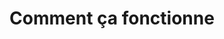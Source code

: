 ---
title : "Comment ça fonctionne"
description : "this is meta description"
layout : "how-it-works"
draft : false

# work_process
work_process:
  enable: true
  title: "Comment Saasis fonctionne-t-il vraiment ?"
  subtitle: "Work Process"
  content: "Lorem ipsum dolor amet, consectetur adipwrgv wiscin Diam ut id nisl  rhoncus, imperet coquat ornsda"

  tablist:
  - title: "Pour les utilisateurs réguliers"
    tablist_item:
    - subtitle: "Why customer retention is the ultimate Of growth"
      description: "Lorem ipsum dolor, consetur lectus vehicula eget ante. Neque non tristique tincidunt quam commodo"
      image: "images/work-process/01.webp"

    - subtitle: "Accross All Your Mobile App And Web Applications"
      description: "Lorem ipsum dolor, consetur lectus vehicula eget ante. Neque non tristique tincidunt quam commodo"
      image: "images/work-process/02.webp"

    - subtitle: "How to Be  build the ultimate tech stack for growth"
      description: "Lorem ipsum dolor, consetur lectus vehicula eget ante. Neque non tristique tincidunt quam commodo"
      image: "images/work-process/03.webp"

    - subtitle: "Accross All Your Mobile App And Web Applications"
      description: "Lorem ipsum dolor, consetur lectus vehicula eget ante. Neque non tristique tincidunt quam commodo"
      image: "images/work-process/02.webp"

  - title: "For Basic Users"
    tablist_item:
    - subtitle: "Accross All Your Mobile App And Web Applications"
      description: "Lorem ipsum dolor, consetur lectus vehicula eget ante. Neque non tristique tincidunt quam commodo"
      image: "images/work-process/02.webp"

    - subtitle: "Why customer retention is the ultimate Of growth"
      description: "Lorem ipsum dolor, consetur lectus vehicula eget ante. Neque non tristique tincidunt quam commodo"
      image: "images/work-process/01.webp"

    - subtitle: "How to Be  build the ultimate tech stack for growth"
      description: "Lorem ipsum dolor, consetur lectus vehicula eget ante. Neque non tristique tincidunt quam commodo"
      image: "images/work-process/03.webp"

  - title: "For Heavy Users"
    tablist_item:
    - subtitle: "How to Be  build the ultimate tech stack for growth"
      description: "Lorem ipsum dolor, consetur lectus vehicula eget ante. Neque non tristique tincidunt quam commodo"
      image: "images/work-process/03.webp"

    - subtitle: "Why customer retention is the ultimate Of growth"
      description: "Lorem ipsum dolor, consetur lectus vehicula eget ante. Neque non tristique tincidunt quam commodo"
      image: "images/work-process/01.webp"

    - subtitle: "Accross All Your Mobile App And Web Applications"
      description: "Lorem ipsum dolor, consetur lectus vehicula eget ante. Neque non tristique tincidunt quam commodo"
      image: "images/work-process/02.webp"

    - subtitle: "How to Be  build the ultimate tech stack for growth"
      description: "Lorem ipsum dolor, consetur lectus vehicula eget ante. Neque non tristique tincidunt quam commodo"
      image: "images/work-process/03.webp"


# working_steps
working_steps:
  enable: true
  title: "Always Belive In Better Build"
  subtitle: "Working Steps"
  content: "Lorem ipsum dolor, consectetur adipiscing elit. Convallis cursus ac orci diam, facilisis. Quis et pulvinar nec praesent qum magna amet. Magna blandit sodales, aenean rhoncus"

  step_one:
    title: "We have To designing develop websites"
    subtitle: "Built to convert"
    content: "Lorem ipsum dolor amet, consectetur adipisacing elit. Nibh sem tellus turpis lectus eu vehicula eget ante. Neque non tristique tincidunt quam commodo, inas consectetur pellen tesrfgb srgbw ssqs dvgsue."
    
    process:
    - name: "Client Projects"
      image: "images/features/02.webp"
    - name: "Digital Analytics"
      image: "images/features/03.webp"
    - name: "Creative Ideas"
      image: "images/features/04.webp"
    - name: "Analytics Toolbox"
      image: "images/features/05.webp"

  step_two:
    title: "Saais is a high convert template In the saaS"
    subtitle: "drives growth"
    content: "Lorem ipsum dolor sit amet, consectetur adipisacing elit. Nibh sem tellus turpis lectus eu vehicula eget ante. Neque non tristique tincidunt quam commodo, inas consectetur pellen tesrfgb srgbw ssqs dvgsue."
    image: "images/growth.webp"

  step_three:
    title: "We agonize over the details a make sure"
    subtitle: "Convert traffic"
    content: "Lorem ipsum dolor amet, consectetur adipisacing elit. Nibh sem tellus turpis lectus eu vehicula eget ante. Neque non tristique tincidunt quam commodo, inas consectetur pellen tesrfgb srgbw ssqs dvgsue."
    image: "images/feature-image-4.webp"


---